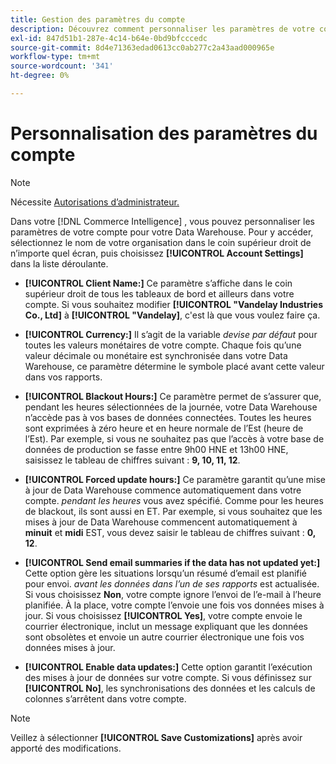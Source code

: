 ```yaml
---
title: Gestion des paramètres du compte
description: Découvrez comment personnaliser les paramètres de votre compte pour votre Data Warehouse.
exl-id: 847d51b1-287e-4c14-b64e-0bd9bfcccedc
source-git-commit: 8d4e71363edad0613cc0ab277c2a43aad000965e
workflow-type: tm+mt
source-wordcount: '341'
ht-degree: 0%

---
```


# Personnalisation des paramètres du compte

>[!NOTE]
>
>Nécessite [Autorisations d’administrateur.](../../administrator/user-management/user-management.md)

Dans votre [!DNL Commerce Intelligence] , vous pouvez personnaliser les paramètres de votre compte pour votre Data Warehouse. Pour y accéder, sélectionnez le nom de votre organisation dans le coin supérieur droit de n’importe quel écran, puis choisissez **[!UICONTROL Account Settings]** dans la liste déroulante.

* **[!UICONTROL Client Name:]** Ce paramètre s’affiche dans le coin supérieur droit de tous les tableaux de bord et ailleurs dans votre compte. Si vous souhaitez modifier **[!UICONTROL "Vandelay Industries Co., Ltd]** à **[!UICONTROL "Vandelay]**, c&#39;est là que vous voulez faire ça.

* **[!UICONTROL Currency:]** Il s’agit de la variable *devise par défaut* pour toutes les valeurs monétaires de votre compte. Chaque fois qu’une valeur décimale ou monétaire est synchronisée dans votre Data Warehouse, ce paramètre détermine le symbole placé avant cette valeur dans vos rapports.

* **[!UICONTROL Blackout Hours:]** Ce paramètre permet de s’assurer que, pendant les heures sélectionnées de la journée, votre Data Warehouse n’accède pas à vos bases de données connectées. Toutes les heures sont exprimées à zéro heure et en heure normale de l’Est (heure de l’Est). Par exemple, si vous ne souhaitez pas que l’accès à votre base de données de production se fasse entre 9h00 HNE et 13h00 HNE, saisissez le tableau de chiffres suivant : **9, 10, 11, 12**.

* **[!UICONTROL Forced update hours:]** Ce paramètre garantit qu’une mise à jour de Data Warehouse commence automatiquement dans votre compte. *pendant les heures* vous avez spécifié. Comme pour les heures de blackout, ils sont aussi en ET. Par exemple, si vous souhaitez que les mises à jour de Data Warehouse commencent automatiquement à **minuit** et **midi** EST, vous devez saisir le tableau de chiffres suivant : **0, 12**.

* **[!UICONTROL Send email summaries if the data has not updated yet:]** Cette option gère les situations lorsqu’un résumé d’email est planifié pour envoi. *avant les données dans l’un de ses rapports* est actualisée. Si vous choisissez **Non**, votre compte ignore l’envoi de l’e-mail à l’heure planifiée. À la place, votre compte l’envoie une fois vos données mises à jour. Si vous choisissez **[!UICONTROL Yes]**, votre compte envoie le courrier électronique, inclut un message expliquant que les données sont obsolètes et envoie un autre courrier électronique une fois vos données mises à jour.

* **[!UICONTROL Enable data updates:]** Cette option garantit l’exécution des mises à jour de données sur votre compte. Si vous définissez sur **[!UICONTROL No]**, les synchronisations des données et les calculs de colonnes s’arrêtent dans votre compte.

>[!NOTE]
>
>Veillez à sélectionner **[!UICONTROL Save Customizations]** après avoir apporté des modifications.
